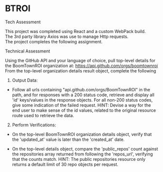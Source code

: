 # BTROI
Tech Assessment

This project was completed using React and a custom WebPack build. <br/>
The 3rd party library Axios was use to manage Http requests. <br/>
The project completes the following assignment. <br/>

Technical Assessment 

Using the GitHub API and your language of choice, pull top-level details for the BoomTownROI organization at:
https://api.github.com/orgs/boomtownroi
From the top-level organization details result object, complete the following
1. Output Data:

- Follow all urls containing "api.github.com/orgs/BoomTownROI" in the path, and for responses with a 200 status code, retrieve and display all 'id' keys/values in the response objects. For all non-200 status codes, give some indication of the failed request. HINT: Devise a way for the end user to make sense of the id values, related to the original resource route used to retrieve the data.

2. Perform Verifications:
- On the top-level BoomTownROI organization details object, verify that the 'updated_at' value is later than the 'created_at' date.

- On the top-level details object, compare the 'public_repos' count against the repositories array returned from following the 'repos_url', verifying that the counts match. HINT: The public repositories resource only returns a default limit of 30 repo objects per request.
